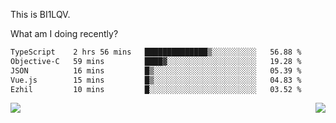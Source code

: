 This is BI1LQV.

What am I doing recently?

<!--START_SECTION:waka-->

```txt
TypeScript    2 hrs 56 mins   ██████████████▒░░░░░░░░░░   56.88 %
Objective-C   59 mins         ████▓░░░░░░░░░░░░░░░░░░░░   19.28 %
JSON          16 mins         █▒░░░░░░░░░░░░░░░░░░░░░░░   05.39 %
Vue.js        15 mins         █▒░░░░░░░░░░░░░░░░░░░░░░░   04.83 %
Ezhil         10 mins         █░░░░░░░░░░░░░░░░░░░░░░░░   03.52 %
```

<!--END_SECTION:waka-->
<img align="right" src="https://github-readme-stats.vercel.app/api?username=bi1lqv&show_icons=true&count_private=true">

<img src="https://metrics.lecoq.io/bi1lqv?template=classic&base.activity=0&base.community=0&base.repositories=0&base.metadata=0&isocalendar=1&base=header%2C%20activity%2C%20community%2C%20repositories%2C%20metadata&base.indepth=false&base.hireable=false&isocalendar=false&isocalendar.duration=full-year&config.timezone=Asia%2FShanghai">
